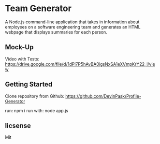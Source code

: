 # Team Generator

 A Node.js command-line application that takes in information about employees on a software engineering team and generates an HTML webpage that displays summaries for each person. 


## Mock-Up
Video with Tests:
https://drive.google.com/file/d/1dPl7P5hAvBA0igsNxSA1eXVmpKrY22_l/view


## Getting Started

Clone repository from Github:
https://github.com/DevinPask/Profile-Generator

run: npm i
run with: node app.js

## licsense 

Mit 
